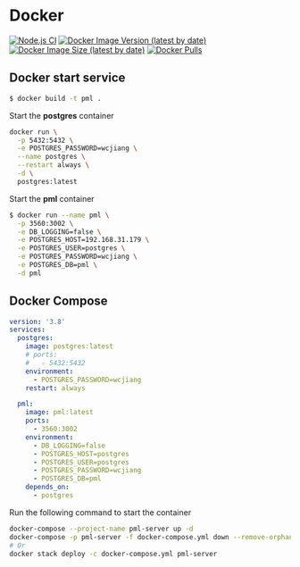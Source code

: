 Docker
===

[![Node.js CI](https://github.com/jaywcjlove/pml/actions/workflows/main.yml/badge.svg)](https://github.com/jaywcjlove/pml/actions/workflows/main.yml)
[![Docker Image Version (latest by date)](https://img.shields.io/docker/v/wcjiang/pml)](https://hub.docker.com/r/wcjiang/pml)
[![Docker Image Size (latest by date)](https://img.shields.io/docker/image-size/wcjiang/pml)](https://hub.docker.com/r/wcjiang/pml)
[![Docker Pulls](https://img.shields.io/docker/pulls/wcjiang/pml)](https://hub.docker.com/r/wcjiang/pml)

## Docker start service

```bash
$ docker build -t pml .
```

Start the **postgres** container

```bash
docker run \
  -p 5432:5432 \
  -e POSTGRES_PASSWORD=wcjiang \
  --name postgres \
  --restart always \
  -d \
  postgres:latest
```

Start the **pml** container

```bash
$ docker run --name pml \
  -p 3560:3002 \
  -e DB_LOGGING=false \
  -e POSTGRES_HOST=192.168.31.179 \
  -e POSTGRES_USER=postgres \
  -e POSTGRES_PASSWORD=wcjiang \
  -e POSTGRES_DB=pml \
  -d pml
```

## Docker Compose

```yml
version: '3.8'
services:
  postgres:
    image: postgres:latest
    # ports:
    #   - 5432:5432
    environment:
      - POSTGRES_PASSWORD=wcjiang
    restart: always

  pml:
    image: pml:latest
    ports:
      - 3560:3002
    environment:
      - DB_LOGGING=false
      - POSTGRES_HOST=postgres
      - POSTGRES_USER=postgres
      - POSTGRES_PASSWORD=wcjiang
      - POSTGRES_DB=pml
    depends_on:
      - postgres
```

Run the following command to start the container

```bash
docker-compose --project-name pml-server up -d
docker-compose -p pml-server -f docker-compose.yml down --remove-orphans --rmi local -v
# Or
docker stack deploy -c docker-compose.yml pml-server
```